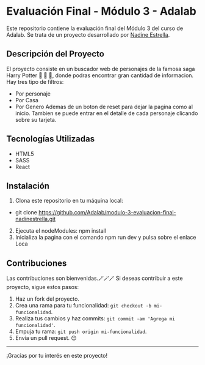 # Evaluación Final - Módulo 3 - Adalab

Este repositorio contiene la evaluación final del Módulo 3 del curso de Adalab. Se trata de un proyecto desarrollado por [Nadine Estrella](https://beta.adalab.es/modulo-3-evaluacion-final-nadinestrella/).

## Descripción del Proyecto

El proyecto consiste en un buscador web de personajes de la famosa saga Harry Potter 🧙 🧙 🧙, donde podras encontrar gran cantidad de informacion.
Hay tres tipo de filtros:

- Por personaje
- Por Casa
- Por Genero
  Ademas de un boton de reset para dejar la pagina como al inicio.
  Tambien se puede entrar en el detalle de cada personaje clicando sobre su tarjeta.

## Tecnologías Utilizadas

- HTML5
- SASS
- React

## Instalación

1. Clona este repositorio en tu máquina local:

- git clone https://github.com/Adalab/modulo-3-evaluacion-final-nadinestrella.git

2. Ejecuta el nodeModules: npm install
3. Inicializa la pagina con el comando npm run dev y pulsa sobre el enlace Loca

## Contribuciones

Las contribuciones son bienvenidas.🪄🪄🪄 Si deseas contribuir a este proyecto, sigue estos pasos:

1. Haz un fork del proyecto.
2. Crea una rama para tu funcionalidad: `git checkout -b mi-funcionalidad`.
3. Realiza tus cambios y haz commits: `git commit -am 'Agrega mi funcionalidad'`.
4. Empuja tu rama: `git push origin mi-funcionalidad`.
5. Envía un pull request. 😊

---

¡Gracias por tu interés en este proyecto!
